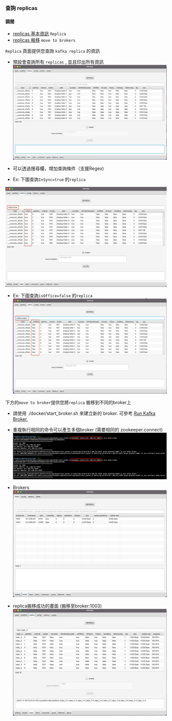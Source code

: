 ### 查詢 replicas
#### 調閱
- [replicas 基本資訊](#調閱-replicas-基本資訊) `Replica`
- [replicas 搬移](#搬移-replicas) `move to brokers`


`Replica` 頁面提供您查詢 `kafka replica` 的資訊
* 預設會查詢所有 `replicas` , 並且印出所有資訊
![all replicas](replica_all.png)

* 可以透過搜尋欄，增加查詢條件（支援Regex)
* Ex: 下圖查詢`InSync=true` 的`replica`

![syncing replicas](replica_inSync.png)

* Ex: 下圖查詢`isOffice=false` 的`replica`
![offline replicas](replica_isOffline.png)

下方的`move to broker`提供您將`replica` 搬移到不同的broker上
* 請使用 ./docker/start_broker.sh 來建立新的 broker. 可參考 [Run Kafka Broker](https://github.com/skiptests/astraea/blob/main/docs/run_kafka_broker.md),
* 重複執行相同的命令可以產生多個broker (需要相同的 zookeeper.connect)
![offline_replicas](replica_create_brokers.png)

* Brokers
![offline_replicas](replica_other_brokers.png)

* replica搬移成功的畫面 (搬移至broker:1003)
  ![offline_replicas](replica_move_success.png)


